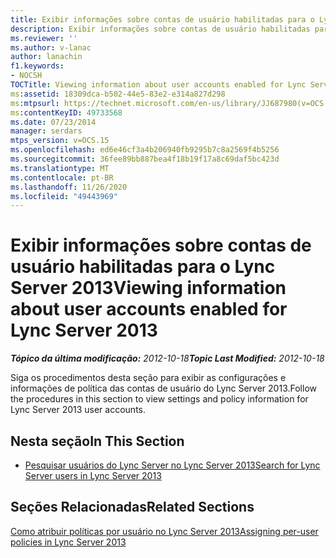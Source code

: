 ```yaml
---
title: Exibir informações sobre contas de usuário habilitadas para o Lync Server
description: Exibir informações sobre contas de usuário habilitadas para o Lync Server.
ms.reviewer: ''
ms.author: v-lanac
author: lanachin
f1.keywords:
- NOCSH
TOCTitle: Viewing information about user accounts enabled for Lync Server 2013
ms:assetid: 18309dca-b502-44e5-83e2-e314a827d298
ms:mtpsurl: https://technet.microsoft.com/en-us/library/JJ687980(v=OCS.15)
ms:contentKeyID: 49733568
ms.date: 07/23/2014
manager: serdars
mtps_version: v=OCS.15
ms.openlocfilehash: ed6e46cf3a4b206940fb9295b7c8a2569f4b5256
ms.sourcegitcommit: 36fee89bb887bea4f18b19f17a8c69daf5bc423d
ms.translationtype: MT
ms.contentlocale: pt-BR
ms.lasthandoff: 11/26/2020
ms.locfileid: "49443969"
---
```

# <a name="viewing-information-about-user-accounts-enabled-for-lync-server-2013"></a><span data-ttu-id="dde54-103">Exibir informações sobre contas de usuário habilitadas para o Lync Server 2013</span><span class="sxs-lookup"><span data-stu-id="dde54-103">Viewing information about user accounts enabled for Lync Server 2013</span></span>

<div data-xmlns="http://www.w3.org/1999/xhtml">

<div class="topic" data-xmlns="http://www.w3.org/1999/xhtml" data-msxsl="urn:schemas-microsoft-com:xslt" data-cs="https://msdn.microsoft.com/">

<div data-asp="https://msdn2.microsoft.com/asp">



</div>

<div id="mainSection">

<div id="mainBody"><span data-ttu-id="dde54-104">

<span> </span></span><span class="sxs-lookup"><span data-stu-id="dde54-104">

<span> </span></span></span>

<span data-ttu-id="dde54-105">_**Tópico da última modificação:** 2012-10-18_</span><span class="sxs-lookup"><span data-stu-id="dde54-105">_**Topic Last Modified:** 2012-10-18_</span></span>

<span data-ttu-id="dde54-106">Siga os procedimentos desta seção para exibir as configurações e informações de política das contas de usuário do Lync Server 2013.</span><span class="sxs-lookup"><span data-stu-id="dde54-106">Follow the procedures in this section to view settings and policy information for Lync Server 2013 user accounts.</span></span>

<div>

## <a name="in-this-section"></a><span data-ttu-id="dde54-107">Nesta seção</span><span class="sxs-lookup"><span data-stu-id="dde54-107">In This Section</span></span>

  - [<span data-ttu-id="dde54-108">Pesquisar usuários do Lync Server no Lync Server 2013</span><span class="sxs-lookup"><span data-stu-id="dde54-108">Search for Lync Server users in Lync Server 2013</span></span>](lync-server-2013-search-for-lync-server-users.md)

</div>

<div>

## <a name="related-sections"></a><span data-ttu-id="dde54-109">Seções Relacionadas</span><span class="sxs-lookup"><span data-stu-id="dde54-109">Related Sections</span></span>

[<span data-ttu-id="dde54-110">Como atribuir políticas por usuário no Lync Server 2013</span><span class="sxs-lookup"><span data-stu-id="dde54-110">Assigning per-user policies in Lync Server 2013</span></span>](lync-server-2013-assigning-per-user-policies.md)

<span data-ttu-id="dde54-111"></div>

</div>

<span> </span>

</div>

</div>

</span><span class="sxs-lookup"><span data-stu-id="dde54-111"></div>

</div>

<span> </span>

</div>

</div>

</span></span></div>

